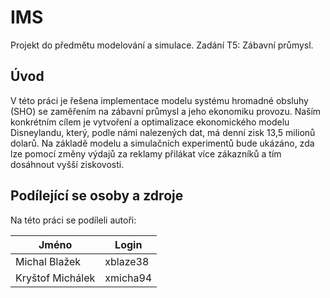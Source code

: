 # IMS
Projekt do předmětu modelování a simulace.
Zadání T5: Zábavní průmysl.

## Úvod

V této práci je řešena implementace modelu systému hromadné obsluhy (SHO) se zaměřením na zábavní průmysl a jeho ekonomiku provozu. Naším konkrétním cílem je vytvoření a optimalizace ekonomického modelu Disneylandu, který, podle námi nalezených dat, má denní zisk 13,5 milionů dolarů. Na základě modelu a simulačních experimentů bude ukázáno, zda lze pomocí změny výdajů za reklamy přilákat více zákazníků a tím dosáhnout vyšší ziskovosti.

## Podílející se osoby a zdroje

Na této práci se podíleli autoři:

| Jméno             | Login     |
|--------------------|-----------|
| Michal Blažek     | xblaze38  |
| Kryštof Michálek  | xmicha94  |
